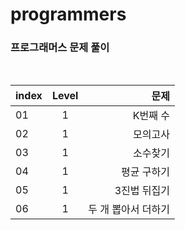 # programmers

### 프로그래머스 문제 풀이

<br>

| index | Level |                문제 |
| ----- | :---: | ------------------: |
| 01    |   1   |            K번째 수 |
| 02    |   1   |            모의고사 |
| 03    |   1   |            소수찾기 |
| 04    |   1   |         평균 구하기 |
| 05    |   1   |        3진법 뒤집기 |
| 06    |   1   | 두 개 뽑아서 더하기 |
